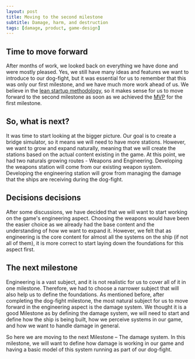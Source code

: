 ```yaml
---
layout: post
title: Moving to the second milestone
subtitle: Damage, harm, and destruction 
tags: [damage, product, game-design]
---
```

## Time to move forward
After months of work, we looked back on everything we have done and were mostly pleased. Yes, we still have many ideas and features we want to introduce to our dog-fight, but it was essential for us to remember that this was only our first milestone, and we have much more work ahead of us. We believe in the [lean startup methodology](https://en.wikipedia.org/wiki/Lean_startup), so it makes sense for us to move forward to the second milestone as soon as we achieved the [MVP]( https://en.wikipedia.org/wiki/Minimum_viable_product) for the first milestone.

## So, what is next?
It was time to start looking at the bigger picture. Our goal is to create a bridge simulator, so it means we will need to have more stations. However, we want to grow and expand naturally, meaning that we will create the stations based on the actual content existing in the game. At this point, we had two naturals growing routes - Weapons and Engineering. Developing the weapons station will come from our existing weapon system. Developing the engineering station will grow from managing the damage that the ships are receiving during the dog-fight. 

## Decisions decisions 
After some discussions, we have decided that we will want to start working on the game's engineering aspect. Choosing the weapons would have been the easier choice as we already had the base content and the understanding of how we want to expand it. However, we felt that as engineering is the core content for almost all the systems on the ship (if not all of them), it is more correct to start laying down the foundations for this aspect first.

## The next milestone
Engineering is a vast subject, and it is not realistic for us to cover all of it in one milestone. Therefore, we had to choose a narrower subject that will also help us to define the foundations. As mentioned before, after completing the dog-fight milestone, the most natural subject for us to move forward in the engineering aspect is the damage system. We thought it is a good Milestone as by defining the damage system, we will need to start and define how the ship is being built, how we perceive systems in our game, and how we want to handle damage in general.

So here we are moving to the next Milestone – The damage system. In this milestone, we will want to define how damage is working in our game and having a basic model of this system running as part of our dog-fight. 
